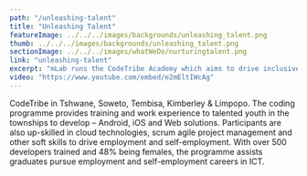 ```yaml
---
path: "/unleashing-talent"
title: "Unleashing Talent"
featureImage: ../../../images/backgrounds/unleashing_talent.png
thumb: ../../../images/backgrounds/unleashing_talent.png
sectionImage: ../../../images/whatWeDo/nurturingtalent.png
link: "unleashing-talent"
excerpt: "mLab runs the CodeTribe Academy which aims to drive inclusive digital innovation in South Africa."
video: "https://www.youtube.com/embed/e2mEltIWcAg"
---
```


CodeTribe in Tshwane, Soweto, Tembisa, Kimberley & Limpopo.
The coding programme provides training and work experience to talented youth in the townships to develop – Android, iOS and Web solutions. Participants are also up-skilled in cloud technologies, scrum agile project management and other soft skills to drive employment and self-employment. With over 500 developers trained and 48% being females, the programme assists graduates pursue employment and self-employment careers in ICT.
